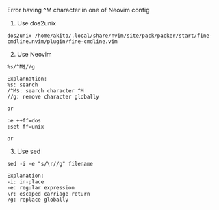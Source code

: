 Error having ^M character in one of Neovim config

1. Use dos2unix
```
dos2unix /home/akito/.local/share/nvim/site/pack/packer/start/fine-cmdline.nvim/plugin/fine-cmdline.vim
```

2. Use Neovim
```
%s/^M$//g

Explannation:
%s: search
/^M$: search character ^M
//g: remove character globally

or

:e ++ff=dos
:set ff=unix

or
```

3. Use sed
```
sed -i -e "s/\r//g" filename

Explanation:
-i: in-place
-e: regular expression
\r: escaped carriage return
/g: replace globally
```
